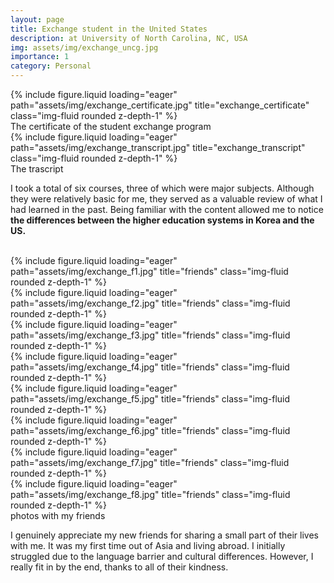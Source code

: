 ```yaml
---
layout: page
title: Exchange student in the United States
description: at University of North Carolina, NC, USA
img: assets/img/exchange_uncg.jpg
importance: 1
category: Personal
---
```


<div class="row">
    <div class="col-sm mt-3 mt-md-0">
        {% include figure.liquid loading="eager" path="assets/img/exchange_certificate.jpg" title="exchange_certificate" class="img-fluid rounded z-depth-1" %}
    </div>
</div>

<div>
	<div class="caption">
    The certificate of the student exchange program
	</div>
</div>

<div class="row">
    <div class="col-sm mt-3 mt-md-0">
        {% include figure.liquid loading="eager" path="assets/img/exchange_transcript.jpg" title="exchange_transcript" class="img-fluid rounded z-depth-1" %}
    </div>
</div>

<div>
	<div class="caption">
    The trascript
	</div>
</div>

I took a total of six courses, three of which were major subjects. Although they were relatively basic for me, they served as a valuable review of what I had learned in the past. Being familiar with the content allowed me to notice **the differences between the higher education systems in Korea and the US.**

<br>

<div class="row">
    <div class="col-sm mt-3 mt-md-0">
        {% include figure.liquid loading="eager" path="assets/img/exchange_f1.jpg" title="friends" class="img-fluid rounded z-depth-1" %}
    </div>
    <div class="col-sm mt-3 mt-md-0">
        {% include figure.liquid loading="eager" path="assets/img/exchange_f2.jpg" title="friends" class="img-fluid rounded z-depth-1" %}
    </div>
    <div class="col-sm mt-3 mt-md-0">
        {% include figure.liquid loading="eager" path="assets/img/exchange_f3.jpg" title="friends" class="img-fluid rounded z-depth-1" %}
    </div>
    <div class="col-sm mt-3 mt-md-0">
        {% include figure.liquid loading="eager" path="assets/img/exchange_f4.jpg" title="friends" class="img-fluid rounded z-depth-1" %}
    </div>
</div>
<div class="row">
    <div class="col-sm mt-3 mt-md-0">
        {% include figure.liquid loading="eager" path="assets/img/exchange_f5.jpg" title="friends" class="img-fluid rounded z-depth-1" %}
    </div>
    <div class="col-sm mt-3 mt-md-0">
        {% include figure.liquid loading="eager" path="assets/img/exchange_f6.jpg" title="friends" class="img-fluid rounded z-depth-1" %}
    </div>
    <div class="col-sm mt-3 mt-md-0">
        {% include figure.liquid loading="eager" path="assets/img/exchange_f7.jpg" title="friends" class="img-fluid rounded z-depth-1" %}
    </div>
    <div class="col-sm mt-3 mt-md-0">
        {% include figure.liquid loading="eager" path="assets/img/exchange_f8.jpg" title="friends" class="img-fluid rounded z-depth-1" %}
    </div>
</div>
<div>
	<div class="caption">
    photos with my friends
	</div>
</div>

I genuinely appreciate my new friends for sharing a small part of their lives with me. It was my first time out of Asia and living abroad. I initially struggled due to the language barrier and cultural differences. However, I really fit in by the end, thanks to all of their kindness.
